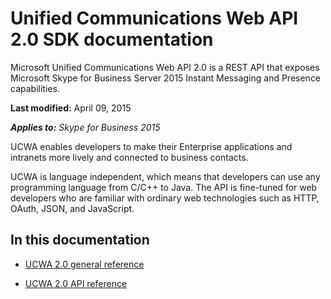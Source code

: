 
# Unified Communications Web API 2.0 SDK documentation

Microsoft Unified Communications Web API 2.0 is a REST API that exposes Microsoft Skype for Business Server 2015 Instant Messaging and Presence capabilities. 

 **Last modified:** April 09, 2015

 _**Applies to:** Skype for Business 2015_

UCWA enables developers to make their Enterprise applications and intranets more lively and connected to business contacts.

UCWA is language independent, which means that developers can use any programming language from C/C++ to Java. The API is fine-tuned for web developers who are familiar with ordinary web technologies such as HTTP, OAuth, JSON, and JavaScript.

## In this documentation




- [UCWA 2.0 general reference](UCWA2_0GeneralReference.md)
 
- [UCWA 2.0 API reference](UCWA2_0APIReference.md)
 
